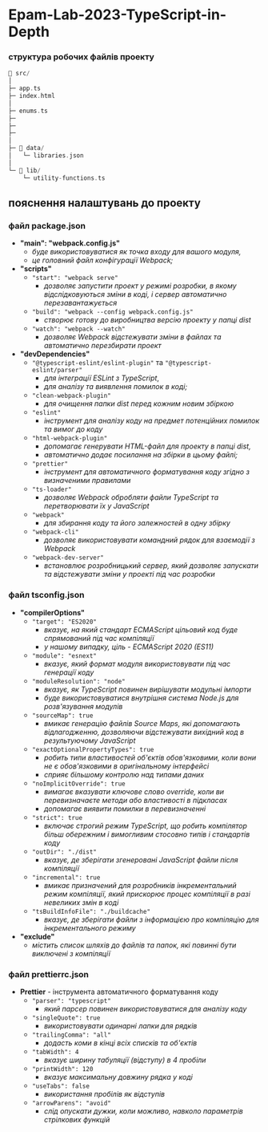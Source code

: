 # Epam-Lab-2023-TypeScript-in-Depth

### структура робочих файлів проекту

```go
📁 src/
│
├─ app.ts
├─ index.html
│
├─ enums.ts
├─ 
├─
├─
│
├─ 📁 data/
│   └─ libraries.json
│
└─ 📁 lib/
    └─ utility-functions.ts

```


## пояснення налаштувань до проекту

### файл package.json

+ **"main": "webpack.config.js"**
  - _буде використовуватися як точка входу для вашого модуля,_
  - _це головний файл конфігурації Webpack;_
+ **"scripts"**
  * `"start": "webpack serve"`
    - _дозволяє запустити проект у режимі розробки, в якому відслідковуються зміни в коді, і сервер автоматично перезавантажується_
  * `"build": "webpack --config webpack.config.js"`
    - _створює готову до виробництва версію проекту у папці dist_
  * `"watch": "webpack --watch"`
    - _дозволяє Webpack відстежувати зміни в файлах та автоматично перезбирати проект_
+ **"devDependencies"**
  * `"@typescript-eslint/eslint-plugin"` та `"@typescript-eslint/parser"`
    - _для інтеграції ESLint з TypeScript_,
    - _для аналізу та виявлення помилок в коді;_
  * `"clean-webpack-plugin"`
    - _для очищення папки dist перед кожним новим збіркою_
  * `"eslint"`
    - _інструмент для аналізу коду на предмет потенційних помилок та вимог до коду_
  * `"html-webpack-plugin"`
    - _допомагає генерувати HTML-файл для проекту в папці dist,_
    - _автоматично додає посилання на збірки в цьому файлі;_
  * `"prettier"`
    - _інструмент для автоматичного форматування коду згідно з визначеними правилами_
  * `"ts-loader"`
    - _дозволяє Webpack обробляти файли TypeScript та перетворювати їх у JavaScript_
  * `"webpack"`
    - _для збирання коду та його залежностей в одну збірку_
  * `"webpack-cli"`
    - _дозволяє використовувати командний рядок для взаємодії з Webpack_
  * `"webpack-dev-server"`
    - _встановлює розробницький сервер, який дозволяє запускати та відстежувати зміни у проекті під час розробки_

### файл tsconfig.json

+ **"compilerOptions"**
  * `"target": "ES2020"`
    - _вказує, на який стандарт ECMAScript цільовий код буде спрямований під час компіляції_
    - _у нашому випадку, ціль - ECMAScript 2020 (ES11)_
  * `"module": "esnext"`
    - _вказує, який формат модуля використовувати під час генерації коду_
  * `"moduleResolution": "node"`
    - _вказує, як TypeScript повинен вирішувати модульні імпорти_
    - _буде використовуватися внутрішня система Node.js для розв'язування модулів_
  * `"sourceMap": true`
    - _вмикає генерацію файлів Source Maps, які допомагають відлагодженню, дозволяючи відстежувати вихідний код в результуючому JavaScript_
  * `"exactOptionalPropertyTypes": true`
    - _робить типи властивостей об'єктів обов'язковими, коли вони не є обов'язковими в оригінальному інтерфейсі_
    - _сприяє більшому контролю над типами даних_
  * `"noImplicitOverride": true`
    - _вимагає вказувати ключове слово override, коли ви перевизначаєте методи або властивості в підкласах_
    - _допомагає виявити помилки в перевизначенні_
  * `"strict": true`
    - _включає строгий режим TypeScript, що робить компілятор більш обережним і вимогливим стосовно типів і стандартів коду_
  * `"outDir": "./dist"`
    - _вказує, де зберігати згенеровані JavaScript файли після компіляції_
  * `"incremental": true`
    - _вмикає призначений для розробників інкрементальний режим компіляції, який прискорює процес компіляції в разі невеликих змін в коді_
  * `"tsBuildInfoFile": "./buildcache"`
    - _вказує, де зберігати файли з інформацією про компіляцію для інкрементального режиму_
+ **"exclude"**
  * _містить список шляхів до файлів та папок, які повинні бути виключені з компіляції_

### файл prettierrc.json

+ **Prettier** - інструмента автоматичного форматування коду
  * `"parser": "typescript"`
    - _який парсер повинен використовуватися для аналізу коду_
  * `"singleQuote": true`
    - _використовувати одинарні лапки для рядків_
  * `"trailingComma": "all"`
    - _додасть коми в кінці всіх списків та об'єктів_
  * `"tabWidth": 4`
    - _вказує ширину табуляції (відступу) в 4 пробіли_
  * `"printWidth": 120`
    - _вказує максимальну довжину рядка у коді_
  * `"useTabs": false`
    - _використання пробілів як відступів_
  * `"arrowParens": "avoid"`
    - _слід опускати дужки, коли можливо, навколо параметрів стрілкових функцій_





